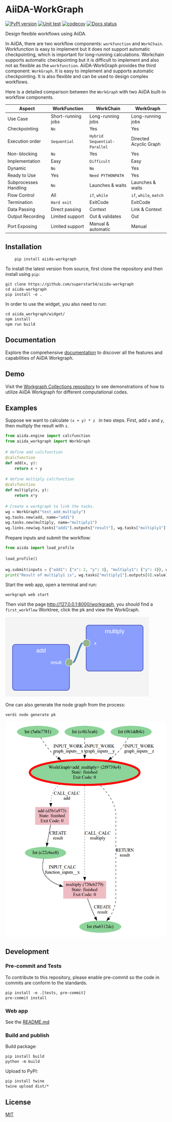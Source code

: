 # AiiDA-WorkGraph
[![PyPI version](https://badge.fury.io/py/aiida-workgraph.svg)](https://badge.fury.io/py/aiida-workgraph)
[![Unit test](https://github.com/superstar54/aiida-workgraph/actions/workflows/ci.yaml/badge.svg)](https://github.com/superstar54/aiida-workgraph/actions/workflows/ci.yaml)
[![codecov](https://codecov.io/gh/superstar54/aiida-workgraph/branch/main/graph/badge.svg)](https://codecov.io/gh/superstar54/aiida-workgraph)
[![Docs status](https://readthedocs.org/projects/aiida-workgraph/badge)](http://aiida-workgraph.readthedocs.io/)

Design flexible workflows using AiiDA.


In AiiDA, there are two workflow components: `workfunction` and `WorkChain`. Workfunction is easy to implement but it does not support automatic checkpointing, which is important for long-running calculations. Workchain supports automatic checkpointing but it is difficult to implement and also not as flexible as the `workfunction`. AiiDA-WorkGraph provides the third component: `WorkGraph`. It is easy to implement and supports automatic checkpointing. It is also flexible and can be used to design complex workflows.


Here is a detailed comparison between the ``WorkGraph`` with two AiiDA built-in workflow components.


| Aspect                   | WorkFunction           | WorkChain                     | WorkGraph               |
| ------------------------ | ---------------------- | ----------------------------- | ---------------------- |
| Use Case                 | Short-running jobs     | Long-running jobs             | Long-running jobs      |
| Checkpointing            | ``No``                 | Yes                           | Yes                    |
| Execution order          | ``Sequential``         | ``Hybrid Sequential-Parallel``| Directed Acyclic Graph |
| Non-blocking             | ``No``                 | Yes                           | Yes                    |
| Implementation           | Easy                   | ``Difficult``                 | Easy                   |
| Dynamic                  | ``No``                 | ``No``                        | Yes                    |
| Ready to Use             | Yes                    | ``Need PYTHONPATH``           | Yes                    |
| Subprocesses Handling    | ``No``                 | Launches & waits              | Launches & waits       |
| Flow Control             | All                    | `if`, `while`                 | `if`, `while`, `match` |
| Termination              | ``Hard exit``          | ExitCode                      | ExitCode               |
| Data Passing             | Direct passing         | Context                       | Link & Context         |
| Output Recording         | Limited support        | Out & validates               | Out                    |
| Port Exposing            | Limited support        | Manual & automatic            | Manual                 |



## Installation

```console
    pip install aiida-workgraph
```

To install the latest version from source, first clone the repository and then install using `pip`:

```console
git clone https://github.com/superstar54/aiida-workgraph
cd aiida-workgraph
pip install -e .
```
In order to use the widget, you also need to run:
```console
cd aiida_workgraph/widget/
npm install
npm run build
```

## Documentation
Explore the comprehensive [documentation](https://aiida-workgraph.readthedocs.io/en/latest/) to discover all the features and capabilities of AiiDA Workgraph.

## Demo
Visit the [Workgraph Collections repository](https://github.com/superstar54/workgraph-collections) to see demonstrations of how to utilize AiiDA Workgraph for different computational codes.

## Examples
Suppose we want to calculate ```(x + y) * z ``` in two steps. First, add `x` and `y`, then multiply the result with `z`.

```python
from aiida.engine import calcfunction
from aiida_workgraph import WorkGraph

# define add calcfunction
@calcfunction
def add(x, y):
    return x + y

# define multiply calcfunction
@calcfunction
def multiply(x, y):
    return x*y

# Create a workgraph to link the tasks.
wg = WorkGraph("test_add_multiply")
wg.tasks.new(add, name="add1")
wg.tasks.new(multiply, name="multiply1")
wg.links.new(wg.tasks["add1"].outputs["result"], wg.tasks["multiply1"].inputs["x"])

```

Prepare inputs and submit the workflow:

```python
from aiida import load_profile

load_profile()

wg.submit(inputs = {"add1": {"x": 2, "y": 3}, "multiply1": {"y": 4}}, wait=True)
print("Result of multiply1 is", wg.tasks["multiply1"].outputs[0].value)
```

Start the web app, open a terminal and run:
```console
workgraph web start
```

Then visit the page http://127.0.0.1:8000/workgraph, you should find a `first_workflow` Worktree, click the pk and view the WorkGraph.

<img src="docs/source/_static/images/first-workflow.png" />


One can also generate the node graph from the process:
```console
verdi node generate pk
```

<img src="docs/source/_static/images/add_multiply.png"/>


## Development

### Pre-commit and Tests
To contribute to this repository, please enable pre-commit so the code in commits are conform to the standards.
```console
pip install -e .[tests, pre-commit]
pre-commit install
```

### Web app
See the [README.md](https://github.com/superstar54/aiida-workgraph/blob/main/aiida_workgraph/web/README.md)

### Build and publish
Build package:
```console
pip install build
python -m build
```
Upload to PyPI:
```console
pip install twine
twine upload dist/*
```

## License
[MIT](http://opensource.org/licenses/MIT)

